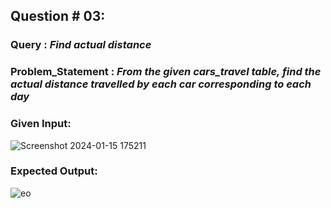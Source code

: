 ## Question # 03:
### Query : _Find actual distance_
### Problem_Statement : _From the given cars_travel table, find the actual distance travelled by each car corresponding to each day_ 
### Given Input:
![Screenshot 2024-01-15 175211](https://github.com/HashirSaudKhan/Self-Question/assets/93030144/910bb44b-bc93-46f0-ace7-42deaa95f2a3)

### Expected Output:
![eo](https://github.com/HashirSaudKhan/Self-Question/assets/93030144/8a5063b7-3b70-4ba7-9ab3-11d94139896c)



